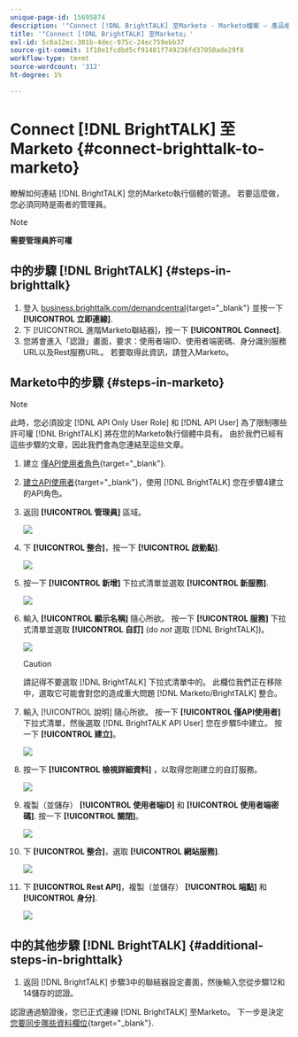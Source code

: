 ```yaml
---
unique-page-id: 15695874
description: '"Connect [!DNL BrightTALK] 至Marketo - Marketo檔案 — 產品檔案」'
title: '"Connect [!DNL BrightTALK] 至Marketo」'
exl-id: 5c6a12ec-301b-4dec-975c-24ec759ebb37
source-git-commit: 1f10e1fcdbd5cf91481f749236fd37050ade29f8
workflow-type: tm+mt
source-wordcount: '312'
ht-degree: 1%

---
```


# Connect [!DNL BrightTALK] 至Marketo {#connect-brighttalk-to-marketo}

瞭解如何連結 [!DNL BrightTALK] 您的Marketo執行個體的管道。 若要這麼做，您必須同時是兩者的管理員。

>[!NOTE]
>
>**需要管理員許可權**

## 中的步驟 [!DNL BrightTALK] {#steps-in-brighttalk}

1. 登入 [business.brighttalk.com/demandcentral](https://business.brighttalk.com/demandcentral/login){target="_blank"} 並按一下 **[!UICONTROL 立即連線]**.
1. 下 [!UICONTROL 進階Marketo聯結器]，按一下 **[!UICONTROL Connect]**.
1. 您將會進入「認證」畫面，要求：使用者端ID、使用者端密碼、身分識別服務URL以及Rest服務URL。 若要取得此資訊，請登入Marketo。

## Marketo中的步驟 {#steps-in-marketo}

>[!NOTE]
>
>此時，您必須設定 [!DNL API Only User Role] 和 [!DNL API User] 為了限制哪些許可權 [!DNL BrightTALK] 將在您的Marketo執行個體中具有。 由於我們已經有這些步驟的文章，因此我們會為您連結至這些文章。

1. 建立 [僅API使用者角色](/help/marketo/product-docs/administration/users-and-roles/create-an-api-only-user-role.md){target="_blank"}.

1. [建立API使用者](/help/marketo/product-docs/administration/users-and-roles/create-an-api-only-user.md){target="_blank"}，使用 [!DNL BrightTALK] 您在步驟4建立的API角色。

1. 返回 **[!UICONTROL 管理員]** 區域。

   ![](assets/connect-brighttalk-to-marketo-1.png)

1. 下 **[!UICONTROL 整合]**，按一下 **[!UICONTROL 啟動點]**.

   ![](assets/connect-brighttalk-to-marketo-2.png)

1. 按一下 **[!UICONTROL 新增]** 下拉式清單並選取 **[!UICONTROL 新服務]**.

   ![](assets/connect-brighttalk-to-marketo-3.png)

1. 輸入 **[!UICONTROL 顯示名稱]** 隨心所欲。 按一下 **[!UICONTROL 服務]** 下拉式清單並選取 **[!UICONTROL 自訂]** (do _not_ 選取 [!DNL BrightTALK])。

   ![](assets/connect-brighttalk-to-marketo-4.png)

   >[!CAUTION]
   >
   >請記得不要選取 [!DNL BrightTALK] 下拉式清單中的。 此欄位我們正在移除中，選取它可能會對您的造成重大問題 [!DNL Marketo/BrightTALK] 整合。

1. 輸入 [!UICONTROL 說明] 隨心所欲。 按一下 **[!UICONTROL 僅API使用者]** 下拉式清單，然後選取 [!DNL BrightTALK API User] 您在步驟5中建立。 按一下 **[!UICONTROL 建立]**。

   ![](assets/connect-brighttalk-to-marketo-5.png)

1. 按一下 **[!UICONTROL 檢視詳細資料]** ，以取得您剛建立的自訂服務。

   ![](assets/connect-brighttalk-to-marketo-6.png)

1. 複製（並儲存） **[!UICONTROL 使用者端ID]** 和 **[!UICONTROL 使用者端密碼]**. 按一下 **[!UICONTROL 關閉]**。

   ![](assets/connect-brighttalk-to-marketo-7.png)

1. 下 **[!UICONTROL 整合]**，選取 **[!UICONTROL 網站服務]**.

   ![](assets/connect-brighttalk-to-marketo-8.png)

1. 下 **[!UICONTROL Rest API]**，複製（並儲存） **[!UICONTROL 端點]** 和 **[!UICONTROL 身分]**.

   ![](assets/connect-brighttalk-to-marketo-9.png)

## 中的其他步驟 [!DNL BrightTALK] {#additional-steps-in-brighttalk}

1. 返回 [!DNL BrightTALK] 步驟3中的聯結器設定畫面，然後輸入您從步驟12和14儲存的認證。

認證通過驗證後，您已正式連線 [!DNL BrightTALK] 至Marketo。 下一步是決定 [您要同步哪些資料欄位](https://support.brighttalk.com/hc/en-us/articles/115005131274-BrightTALK-Connector-for-Marketo-Choose-the-Fields-to-Sync){target="_blank"}.
